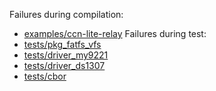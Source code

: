 Failures during compilation:
- [examples/ccn-lite-relay](examples/ccn-lite-relay/compilation.failed)
Failures during test:
- [tests/pkg_fatfs_vfs](tests/pkg_fatfs_vfs/test.failed)
- [tests/driver_my9221](tests/driver_my9221/test.failed)
- [tests/driver_ds1307](tests/driver_ds1307/test.failed)
- [tests/cbor](tests/cbor/test.failed)
